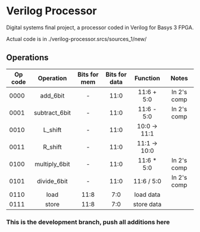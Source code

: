 # Verilog Processor
Digital systems final project, a processor coded in Verilog for Basys 3 FPGA.

Actual code is in ./verilog-processor.srcs/sources_1/new/

## Operations

| Op code       | Operation     | Bits for mem  | Bits for data | Function      | Notes         |
| ------------- |:-------------:|:-------------:|:-------------:|:-------------:|:-------------:|
| 0000          | add_6bit      | -             | 11:0          | 11:6 + 5:0    | In 2's comp   |
| 0001          | subtract_6bit | -             | 11:0          | 11:6 - 5:0    | In 2's comp   |
| 0010          | L_shift       | -             | 11:0          | 10:0 -> 11:1  |               |
| 0011          | R_shift       | -             | 11:0          | 11:1 -> 10:0  |               |
| 0100          | multiply_6bit | -             | 11:0          | 11:6 * 5:0    | In 2's comp   |
| 0101          | divide_6bit   | -             | 11:0          | 11:6 / 5:0    | In 2's comp   |
| 0110          | load          | 11:8          | 7:0           | load data     |               |
| 0111          | store         | 11:8          | 7:0           | store data    |               |

### This is the development branch, push all additions here
